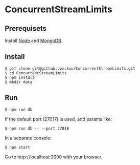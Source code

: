 # ConcurrentStreamLimits

## Prerequisets

Install [Node](https://nodejs.org) and [MongoDB](https://www.mongodb.org).

## Install

```
$ git clone git@github.com:kuu/ConcurrentStreamLimits.git
$ cd ConcurrentStreamLimits
$ npm install
$ mkdir data
```

## Run

```
$ npm run db
```

If the default port (27017) is used, add params like:
```
$ npm run db -- --port 27018
```

In a separate console:
```
$ npm start
```

Go to http://localhost:3000 with your browser.
